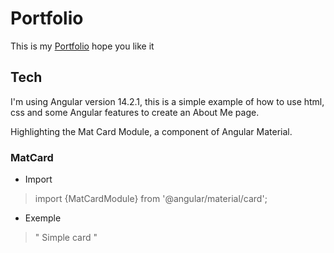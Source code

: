 # Portfolio

This is my [Portfolio](https://filipecard.github.io/portfolio/)
hope you like it

## Tech
  
I'm using Angular version 14.2.1, this is a simple example of how to use html, css and some Angular features to create an About Me page.

 
Highlighting the Mat Card Module, a component of Angular Material.

### MatCard

 - Import
> import {MatCardModule} from '@angular/material/card';

 - Exemple
> "<mat-card> Simple card </mat-card>"
